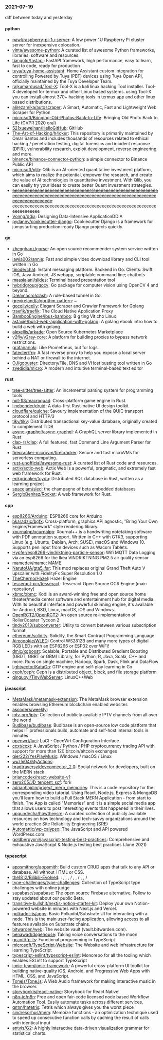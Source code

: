 ### 2021-07-19
diff between today and yesterday

#### python
* [pawl/raspberry-pi-1u-server](https://github.com/pawl/raspberry-pi-1u-server): A low power 1U Raspberry Pi cluster server for inexpensive colocation.
* [vinta/awesome-python](https://github.com/vinta/awesome-python): A curated list of awesome Python frameworks, libraries, software and resources
* [tiangolo/fastapi](https://github.com/tiangolo/fastapi): FastAPI framework, high performance, easy to learn, fast to code, ready for production
* [tuya/tuya-home-assistant](https://github.com/tuya/tuya-home-assistant): Home Assistant custom integration for controlling Powered by Tuya (PBT) devices using Tuya Open API, officially maintained by the Tuya Developer Team.
* [rajkumardusad/Tool-X](https://github.com/rajkumardusad/Tool-X): Tool-X is a kali linux hacking Tool installer. Tool-X developed for termux and other Linux based systems. using Tool-X you can install almost 370+ hacking tools in termux app and other linux based distributions.
* [alirezamika/autoscraper](https://github.com/alirezamika/autoscraper): A Smart, Automatic, Fast and Lightweight Web Scraper for Python
* [microsoft/Bringing-Old-Photos-Back-to-Life](https://github.com/microsoft/Bringing-Old-Photos-Back-to-Life): Bringing Old Photo Back to Life (CVPR 2020 oral)
* [521xueweihan/HelloGitHub](https://github.com/521xueweihan/HelloGitHub):  GitHub 
* [The-Art-of-Hacking/h4cker](https://github.com/The-Art-of-Hacking/h4cker): This repository is primarily maintained by Omar Santos and includes thousands of resources related to ethical hacking / penetration testing, digital forensics and incident response (DFIR), vulnerability research, exploit development, reverse engineering, and more.
* [binance/binance-connector-python](https://github.com/binance/binance-connector-python): a simple connector to Binance Public API
* [microsoft/qlib](https://github.com/microsoft/qlib): Qlib is an AI-oriented quantitative investment platform, which aims to realize the potential, empower the research, and create the value of AI technologies in quantitative investment. With Qlib, you can easily try your ideas to create better Quant investment strategies.
* [eeeeeeeeeeeeeeeeeeeeeeeeeeeeeeee/eeeeeeeeeeeeeeeeeeeeeeeeeeeeeeeeeeeeeeeeeeeeeeeeeeeeeeeeeeeeeeeeeeeeeeeeeeeeeeeeeeeeeeeeeeeeeeeeeeee](https://github.com/eeeeeeeeeeeeeeeeeeeeeeeeeeeeeeee/eeeeeeeeeeeeeeeeeeeeeeeeeeeeeeeeeeeeeeeeeeeeeeeeeeeeeeeeeeeeeeeeeeeeeeeeeeeeeeeeeeeeeeeeeeeeeeeeeeee): eeeeeeeeeeeeeeeeeeeeeeeeeeeeeeeeeeeeeeeeeeeeeeeeeeeeeeeeeeeeeeeeeeeee
* [Vonng/ddia](https://github.com/Vonng/ddia): Designing Data-Intensive ApplicationDDIA
* [pydanny/cookiecutter-django](https://github.com/pydanny/cookiecutter-django): Cookiecutter Django is a framework for jumpstarting production-ready Django projects quickly.

#### go
* [zhenghaoz/gorse](https://github.com/zhenghaoz/gorse): An open source recommender system service written in Go
* [iawia002/annie](https://github.com/iawia002/annie):  Fast and simple video download library and CLI tool written in Go
* [tinode/chat](https://github.com/tinode/chat): Instant messaging platform. Backend in Go. Clients: Swift iOS, Java Android, JS webapp, scriptable command line; chatbots
* [maaslalani/slides](https://github.com/maaslalani/slides): Terminal based presentation tool
* [hybridgroup/gocv](https://github.com/hybridgroup/gocv): Go package for computer vision using OpenCV 4 and beyond.
* [Dreamacro/clash](https://github.com/Dreamacro/clash): A rule-based tunnel in Go.
* [greyireland/algorithm-pattern](https://github.com/greyireland/algorithm-pattern): ~
* [gocolly/colly](https://github.com/gocolly/colly): Elegant Scraper and Crawler Framework for Golang
* [traefik/traefik](https://github.com/traefik/traefik): The Cloud Native Application Proxy
* [BambooEngine/ibus-bamboo](https://github.com/BambooEngine/ibus-bamboo): B g ting Vit cho Linux
* [astaxie/build-web-application-with-golang](https://github.com/astaxie/build-web-application-with-golang): A golang ebook intro how to build a web with golang
* [alexellis/arkade](https://github.com/alexellis/arkade): Open Source Kubernetes Marketplace
* [v2fly/v2ray-core](https://github.com/v2fly/v2ray-core): A platform for building proxies to bypass network restrictions.
* [grafana/loki](https://github.com/grafana/loki): Like Prometheus, but for logs.
* [fatedier/frp](https://github.com/fatedier/frp): A fast reverse proxy to help you expose a local server behind a NAT or firewall to the internet.
* [OJ/gobuster](https://github.com/OJ/gobuster): Directory/File, DNS and VHost busting tool written in Go
* [zyedidia/micro](https://github.com/zyedidia/micro): A modern and intuitive terminal-based text editor

#### rust
* [tree-sitter/tree-sitter](https://github.com/tree-sitter/tree-sitter): An incremental parsing system for programming tools
* [not-fl3/macroquad](https://github.com/not-fl3/macroquad): Cross-platform game engine in Rust.
* [linebender/druid](https://github.com/linebender/druid): A data-first Rust-native UI design toolkit.
* [cloudflare/quiche](https://github.com/cloudflare/quiche):  Savoury implementation of the QUIC transport protocol and HTTP/3
* [tikv/tikv](https://github.com/tikv/tikv): Distributed transactional key-value database, originally created to complement TiDB
* [async-graphql/async-graphql](https://github.com/async-graphql/async-graphql): A GraphQL server library implemented in Rust
* [clap-rs/clap](https://github.com/clap-rs/clap): A full featured, fast Command Line Argument Parser for Rust
* [firecracker-microvm/firecracker](https://github.com/firecracker-microvm/firecracker): Secure and fast microVMs for serverless computing.
* [rust-unofficial/awesome-rust](https://github.com/rust-unofficial/awesome-rust): A curated list of Rust code and resources.
* [actix/actix-web](https://github.com/actix/actix-web): Actix Web is a powerful, pragmatic, and extremely fast web framework for Rust.
* [erikgrinaker/toydb](https://github.com/erikgrinaker/toydb): Distributed SQL database in Rust, written as a learning project
* [spacejam/sled](https://github.com/spacejam/sled): the champagne of beta embedded databases
* [SergioBenitez/Rocket](https://github.com/SergioBenitez/Rocket): A web framework for Rust.

#### cpp
* [esp8266/Arduino](https://github.com/esp8266/Arduino): ESP8266 core for Arduino
* [bkaradzic/bgfx](https://github.com/bkaradzic/bgfx): Cross-platform, graphics API agnostic, "Bring Your Own Engine/Framework" style rendering library.
* [xournalpp/xournalpp](https://github.com/xournalpp/xournalpp): Xournal++ is a handwriting notetaking software with PDF annotation support. Written in C++ with GTK3, supporting Linux (e.g. Ubuntu, Debian, Arch, SUSE), macOS and Windows 10. Supports pen input from devices such as Wacom Tablets.
* [Hypfer/esp8266-vindriktning-particle-sensor](https://github.com/Hypfer/esp8266-vindriktning-particle-sensor): Wifi MQTT Data Logging via an esp8266 for the Ikea VINDRIKTNING PM2.5 air quality sensor
* [mamedev/mame](https://github.com/mamedev/mame): MAME
* [NarutoUA/gta5_fsr](https://github.com/NarutoUA/gta5_fsr): This mod replaces original Grand Theft Auto V upscaler with FidelityFx Super Resolution 1.0
* [TheCherno/Hazel](https://github.com/TheCherno/Hazel): Hazel Engine
* [tesseract-ocr/tesseract](https://github.com/tesseract-ocr/tesseract): Tesseract Open Source OCR Engine (main repository)
* [xbmc/xbmc](https://github.com/xbmc/xbmc): Kodi is an award-winning free and open source home theater/media center software and entertainment hub for digital media. With its beautiful interface and powerful skinning engine, it's available for Android, BSD, Linux, macOS, iOS and Windows.
* [OpenRCT2/OpenRCT2](https://github.com/OpenRCT2/OpenRCT2): An open source re-implementation of RollerCoaster Tycoon 2 
* [tindy2013/subconverter](https://github.com/tindy2013/subconverter): Utility to convert between various subscription format
* [ethereum/solidity](https://github.com/ethereum/solidity): Solidity, the Smart Contract Programming Language
* [Aircoookie/WLED](https://github.com/Aircoookie/WLED): Control WS2812B and many more types of digital RGB LEDs with an ESP8266 or ESP32 over WiFi!
* [dmlc/xgboost](https://github.com/dmlc/xgboost): Scalable, Portable and Distributed Gradient Boosting (GBDT, GBRT or GBM) Library, for Python, R, Java, Scala, C++ and more. Runs on single machine, Hadoop, Spark, Dask, Flink and DataFlow
* [lightvector/KataGo](https://github.com/lightvector/KataGo): GTP engine and self-play learning in Go
* [ceph/ceph](https://github.com/ceph/ceph): Ceph is a distributed object, block, and file storage platform
* [qinguoyi/TinyWebServer](https://github.com/qinguoyi/TinyWebServer):  LinuxC++Web

#### javascript
* [MetaMask/metamask-extension](https://github.com/MetaMask/metamask-extension):   The MetaMask browser extension enables browsing Ethereum blockchain enabled websites
* [ascoders/weekly](https://github.com/ascoders/weekly): 
* [iptv-org/iptv](https://github.com/iptv-org/iptv): Collection of publicly available IPTV channels from all over the world
* [Budibase/budibase](https://github.com/Budibase/budibase): Budibase is an open-source low code platform that helps IT professionals build, automate and self-host internal tools in minutes 
* [openwrt/luci](https://github.com/openwrt/luci): LuCI - OpenWrt Configuration Interface
* [ccxt/ccxt](https://github.com/ccxt/ccxt): A JavaScript / Python / PHP cryptocurrency trading API with support for more than 120 bitcoin/altcoin exchanges
* [qier222/YesPlayMusic](https://github.com/qier222/YesPlayMusic):  Windows / macOS / Linux
* [wuzhi04/MyActions](https://github.com/wuzhi04/MyActions): 
* [bradtraversy/devconnector_2.0](https://github.com/bradtraversy/devconnector_2.0): Social network for developers, built on the MERN stack
* [briancodex/react-website-v1](https://github.com/briancodex/react-website-v1): 
* [zero205/JD_tencent_scf](https://github.com/zero205/JD_tencent_scf): fork
* [adrianhajdin/project_mern_memories](https://github.com/adrianhajdin/project_mern_memories): This is a code repository for the corresponding video tutorial. Using React, Node.js, Express & MongoDB you'll learn how to build a Full Stack MERN Application - from start to finish. The App is called "Memories" and it is a simple social media app that allows users to post interesting events that happened in their lives.
* [upgundecha/howtheysre](https://github.com/upgundecha/howtheysre): A curated collection of publicly available resources on how technology and tech-savvy organizations around the world practice Site Reliability Engineering (SRE)
* [Automattic/wp-calypso](https://github.com/Automattic/wp-calypso): The JavaScript and API powered WordPress.com
* [goldbergyoni/javascript-testing-best-practices](https://github.com/goldbergyoni/javascript-testing-best-practices):   Comprehensive and exhaustive JavaScript & Node.js testing best practices (June 2021)

#### typescript
* [appsmithorg/appsmith](https://github.com/appsmithorg/appsmith): Build custom CRUD apps that talk to any API or database. All without HTML or CSS.
* [the1812/Bilibili-Evolved](https://github.com/the1812/Bilibili-Evolved): : , , ,  / , ,  / , ,  / 
* [type-challenges/type-challenges](https://github.com/type-challenges/type-challenges): Collection of TypeScript type challenges with online judge
* [supabase/supabase](https://github.com/supabase/supabase): The open source Firebase alternative. Follow to stay updated about our public Beta.
* [transitive-bullshit/nextjs-notion-starter-kit](https://github.com/transitive-bullshit/nextjs-notion-starter-kit): Deploy your own Notion-powered website in minutes with Next.js and Vercel.
* [polkadot-js/apps](https://github.com/polkadot-js/apps): Basic Polkadot/Substrate UI for interacting with a node. This is the main user-facing application, allowing access to all features available on Substrate chains.
* [bitwarden/web](https://github.com/bitwarden/web): The website vault (vault.bitwarden.com).
* [benawad/dogehouse](https://github.com/benawad/dogehouse): Taking voice conversations to the moon 
* [gcanti/fp-ts](https://github.com/gcanti/fp-ts): Functional programming in TypeScript
* [microsoft/TypeScript-Website](https://github.com/microsoft/TypeScript-Website): The Website and web infrastructure for learning TypeScript
* [typescript-eslint/typescript-eslint](https://github.com/typescript-eslint/typescript-eslint):  Monorepo for all the tooling which enables ESLint to support TypeScript
* [ionic-team/ionic-framework](https://github.com/ionic-team/ionic-framework): A powerful cross-platform UI toolkit for building native-quality iOS, Android, and Progressive Web Apps with HTML, CSS, and JavaScript.
* [Tonejs/Tone.js](https://github.com/Tonejs/Tone.js): A Web Audio framework for making interactive music in the browser.
* [storybookjs/react-native](https://github.com/storybookjs/react-native):  Storybook for React Native!
* [n8n-io/n8n](https://github.com/n8n-io/n8n): Free and open fair-code licensed node based Workflow Automation Tool. Easily automate tasks across different services.
* [qntm/hatetris](https://github.com/qntm/hatetris): Tetris which always gives you the worst piece
* [sindresorhus/mem](https://github.com/sindresorhus/mem): Memoize functions - an optimization technique used to speed up consecutive function calls by caching the result of calls with identical input
* [antvis/G2](https://github.com/antvis/G2):  A highly interactive data-driven visualization grammar for statistical charts.
